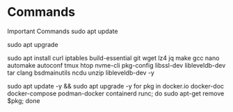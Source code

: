 # Commands
Important Commands 
sudo apt update

sudo apt upgrade

sudo apt install curl iptables build-essential git wget lz4 jq make gcc nano automake autoconf tmux htop nvme-cli pkg-config libssl-dev libleveldb-dev tar clang bsdmainutils ncdu unzip libleveldb-dev  -y

sudo apt update -y && sudo apt upgrade -y
for pkg in docker.io docker-doc docker-compose podman-docker containerd runc; do sudo apt-get remove $pkg; done
